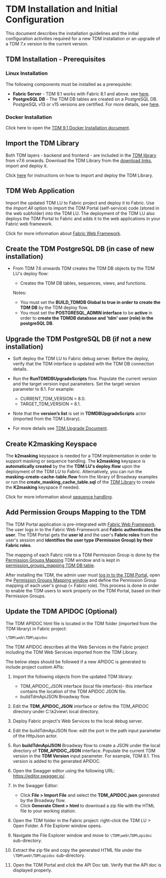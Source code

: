 # TDM Installation and Initial Configuration

This document describes the installation guidelines and the initial configuration activities required for a new TDM installation or an upgrade of a TDM 7.x version to the current version.

## TDM Installation  -  Prerequisites

### Linux Installation 

The following components must be installed as a prerequisite:

- **Fabric Server** - TDM 9.1 works with Fabric 8.1 and above. see [here](/articles/98_maintenance_and_operational/Installations/Linux/02_Fabric_7.x.x_Setup.md).
- **PostgreSQL DB** - The TDM DB tables are created on a PostgreSQL DB. PostgreSQL v13 or v15 versions are certified. For more details, see [here](/articles/98_maintenance_and_operational/Installations/Linux/PGSQL_setup.md).

### Docker Installation 

Click here to open the [TDM 9.1 Docker Installation document](/articles/98_maintenance_and_operational/Installations/Docker/TDM/TDM_Docker_Installation_V9.1.md).

## Import the TDM Library
Both TDM layers - backend and frontend - are included in the [TDM library](/articles/TDM/tdm_implementation/04_fabric_tdm_library.md) from v7.6 onwards.
Download the TDM Library from the [download links](https://k2view.sharepoint.com/:w:/r/sites/KS/_layouts/15/Doc.aspx?sourcedoc=%7BAD4D11C5-FC8E-4794-AD25-B31ECE391ED4%7D&file=TDM%208.1.0_download_links.docx&action=default&mobileredirect=true), import and deploy it.

Click [here](/articles/TDM/tdm_implementation/04_fabric_tdm_library.md) for instructions on how to import and deploy the TDM Library.

## TDM Web Application

Import the updated TDM LU to Fabric project and deploy it to Fabric. Use the *Import All* option to import the TDM Portal (self-service) code (stored in the web subfolder) into the TDM LU. The deployment of the TDM LU also deploys the TDM Portal to Fabric and adds it to the web applications in your Fabric web framework.

Click for more information about [Fabric Web Framework](/articles/30_web_framework/01_web_framework_overview.md).


## Create the TDM PostgreSQL DB (in case of new installation)

- From TDM 7.6 onwards TDM creates the TDM DB objects by the TDM LU's deploy flow:

   - Creates the TDM DB tables, sequences, views, and functions.

  Notes: 
  - You must set the **BUILD_TDMDB Global to true in order to create the TDM DB** by the TDM deploy flow.
  - You must set the **POSTGRESQL_ADMIN interface** to be **active** in order to **create the TDMDB database and 'tdm' user (role) in the postgreSQL DB**.
  
## Upgrade the TDM PostgreSQL DB (if not a new installation)

- Soft deploy the TDM LU to Fabric debug server. Before the deploy, verify that the TDM interface is updated with the TDM DB connection details.
- Run the **RunTDMDBUpgradeScripts** flow. Populate the current version and the target version input parameters. Set the target version parameter to 8.1. For
example:
  - CURRENT_TDM_VERSION = 8.0.
  - TARGET_TDM_VERSION = 8.1.

- Note that the **version’s list** is set in **TDMDBUpgradeScripts** actor (imported from the TDM Library).

- For more details see [TDM Upgrade Document](Release_Notes_And_Upgrade/TDM-V8.1/TDM_Upgrade_Procedure_to_V8.1.pdf).


## Create K2masking Keyspace

The **k2masking** keyspace is needed for a TDM implementation in order to support masking or sequence handling. The **k2masking** keyspace is **automatically created** by the the **TDM LU's deploy.flow** upon the deployment of the TDM LU to Fabric. Alternatively, you can run the **masking-create-cache-table.flow** from the library of Broadway examples or run the **create_masking_cache_table.sql** of the [TDM Library](/articles/TDM/tdm_implementation/04_fabric_tdm_library.md) to create the **K2masking** keyspace if needed.

Click for more information about [sequence handling](/articles/TDM/tdm_implementation/11_tdm_implementation_using_generic_flows.md#step-2---create-sequences).

## Add Permission Groups Mapping to the TDM

The TDM Portal application is pre-integrated with [Fabric Web Framework](/articles/30_web_framework/02_preintegrated_apps_overview.md). The user logs in to the Fabric Web Framework and **Fabric authenticates the user**. The TDM Portal gets the **user id** and the user's **Fabric roles** from the user's session and **identifies the user type (Permission Group) by their Fabric roles**.

The mapping of each Fabric role to a TDM Permission Group is done by the [Permission Groups Mapping](/articles/TDM/tdm_gui/02a_permission_group_mapping_window.md) TDM window and is kept in [permission_groups_mapping TDM DB table](/articles/TDM/tdm_architecture/02_tdm_database.md#permission_groups_mapping).

After installing the TDM, the admin user must [log in to the TDM Portal](/articles/TDM/tdm_gui/01_tdm_gui_overview.md#tdm-gui---login), open the [Permission Groups Mapping window](/articles/TDM/tdm_gui/02a_permission_group_mapping_window.md) and define the Permission Group mapping of each user's group (= Fabric role). This process is done in order to enable the TDM users to work properly on the TDM Portal, based on their Permission Groups.

## Update the TDM APIDOC (Optional)

The TDM APIDOC html file is located in the TDM folder (imported from the TDM library) in Fabric project:  

`\TDM\web\TDM\apidoc`

The TDM APIDOC describes all the Web Services in the Fabric project including the TDM Web Services imported from the TDM Library.

The below steps should be followed if a new APIDOC is generated to include project custom APIs:

1. Import the following objects from the updated TDM library:

   - TDM_APIDOC_JSON interface (local file interface)- this interface contains the location of the TDM APIDOC JSON file.
   - buildTdmApiJSON Broadway flow.

2. Edit the **TDM_APIDOC_JSON** interface or define the TDM_APIDOC directory under C:\k2view\ local directory.

3. Deploy Fabric project's Web Services to the local debug server.

4. Edit the buildTdmApiJSON flow: edit the port in the path input parameter of the HttpJson actor.

5. Run **buildTdmApiJSON** Broadway flow to create a JSON under the local directory of **TDM_APIDOC_JSON** interface. Populate the current TDM version in the **TDM Version** input parameter. For example, TDM 8.1. This version is added to the generated APIDOC.

6. Open the Swagger editor using the following URL: https://editor.swagger.io/.

7. In the Swagger Editor:

   - Click **File > Import File** and select the **TDM_APIDOC.json** generated by the Broadway flow.
   - Click **Generate Client > html** to download a zip file with the HTML file to your working station.

8. Open the TDM folder in the Fabric project: right-click the TDM LU > Open Folder. A File Explorer window opens.

9. Navigate the File Explorer window and move to `\TDM\web\TDM\apidoc` sub-directory.

10. Extract the zip file and copy the generated HTML file under the `\TDM\web\TDM\apidoc` sub-directory.

11. Open the TDM Portal and click the API Doc tab. Verify that the API doc is displayed properly.

